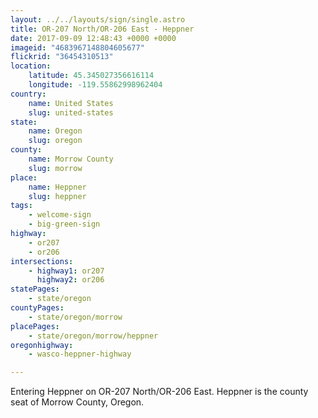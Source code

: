 ```yaml
---
layout: ../../layouts/sign/single.astro
title: OR-207 North/OR-206 East - Heppner
date: 2017-09-09 12:48:43 +0000 +0000
imageid: "4683967148804605677"
flickrid: "36454310513"
location:
    latitude: 45.345027356616114
    longitude: -119.55862998962404
country:
    name: United States
    slug: united-states
state:
    name: Oregon
    slug: oregon
county:
    name: Morrow County
    slug: morrow
place:
    name: Heppner
    slug: heppner
tags:
    - welcome-sign
    - big-green-sign
highway:
    - or207
    - or206
intersections:
    - highway1: or207
      highway2: or206
statePages:
    - state/oregon
countyPages:
    - state/oregon/morrow
placePages:
    - state/oregon/morrow/heppner
oregonhighway:
    - wasco-heppner-highway

---
```

Entering Heppner on OR-207 North/OR-206 East.  Heppner is the county seat of Morrow County, Oregon.